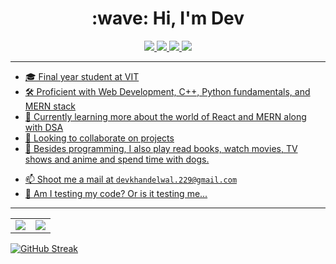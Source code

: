 <h1 align="center">:wave: Hi, I'm Dev</h1>

<p align="center">
  <a href="https://github.com/devk22">
    <img src="https://img.shields.io/badge/website-000000?style=for-the-badge&logo=About.me&logoColor=white">
  </a>
  <a href="https://www.linkedin.com/in/dev-khandelwal-1398711ba/">
    <img src="https://img.shields.io/badge/LinkedIn-0077B5?style=for-the-badge&logo=linkedin&logoColor=white">
   <a/>
  <a href="https://github.com/devk22">
    <img src="https://img.shields.io/badge/devkhandelwal-100000?style=for-the-badge&logo=github&logoColor=white">
   <a/>
  <a href="https://twitter.com/DevKhandelwal22">
    <img src="https://img.shields.io/badge/@DevKhandelwal22-1DA1F2?style=for-the-badge&logo=twitter&logoColor=white">
</p>

---
    
- 🎓 Final year student at VIT
- 🛠 Proficient with Web Development, C++, Python fundamentals, and MERN stack
- 🌱 Currently learning more about the world of React and MERN along with DSA
- 👯 Looking to collaborate on projects
- 💬 Besides programming, I also play read books, watch movies, TV shows and anime and spend time with dogs.
<!-- - 🌐 Check out my website https://harshpailkar.github.io/ -->
- 📫 Shoot me a mail at `devkhandelwal.229@gmail.com`
- 🤖 Am I testing my code? Or is it testing me...

---

<table cellspacing="0" cellpadding="0" border="0">
  <tr>
    <td>
      <a href="https://github.com/devk22">
        <img src="https://github-readme-stats.vercel.app/api?username=devk22&show_icons=true&include_all_commits=true&theme=tokyonight">
      <a/>
    </td>
    <td>
      <a href="https://github.com/devk22">
        <img src="https://github-readme-stats.vercel.app/api/top-langs/?username=devk22&layout=compact&theme=tokyonight">
      <a/>
    </td>
  </tr>
</table>
    
[![GitHub Streak](https://streak-stats.demolab.com/?user=devk22)](https://git.io/streak-stats)
